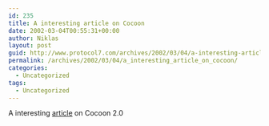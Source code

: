 ```yaml
---
id: 235
title: A interesting article on Cocoon
date: 2002-03-04T00:55:31+00:00
author: Niklas
layout: post
guid: http://www.protocol7.com/archives/2002/03/04/a-interesting-article-on-cocoon/
permalink: /archives/2002/03/04/a_interesting_article_on_cocoon/
categories:
  - Uncategorized
tags:
  - Uncategorized
---
```

<div class='microid-7c414e36ff9b63195b58bb2b424a31ec062099e1'>
  <p>
    A interesting <a href="http://www.xml.com/pub/a/2002/02/13/cocoon2.html">article</a> on Cocoon 2.0
  </p>
</div>